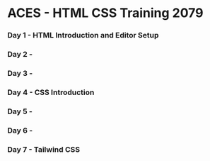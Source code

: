 # ACES - HTML CSS Training 2079

### Day 1 - HTML Introduction and Editor Setup
### Day 2 - 
### Day 3 - 
### Day 4 - CSS Introduction
### Day 5 - 
### Day 6 - 
### Day 7 - Tailwind CSS